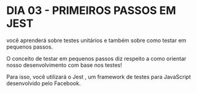 # DIA 03 - PRIMEIROS PASSOS EM JEST

você aprenderá sobre testes unitários e também sobre como testar em pequenos passos.

O conceito de testar em pequenos passos diz respeito a como orientar nosso desenvolvimento com base nos testes!

Para isso, você utilizará o Jest , um framework de testes para JavaScript desenvolvido pelo Facebook.